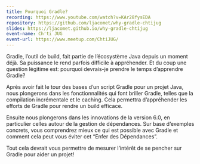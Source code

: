 ```yaml
---
title: Pourquoi Gradle?
recording: https://www.youtube.com/watch?v=KAr28fysEDA
repository: https://github.com/ljacomet/why-gradle-chtijug
slides: https://ljacomet.github.io/why-gradle-chtijug
event-name: Ch'ti JUG
event-url: https://www.meetup.com/ChtiJUG/
---
```


Gradle, l’outil de build, fait partie de l’écosystème Java depuis un moment déjà. Sa puissance le rend parfois difficile à appréhender. Et du coup une question légitime est: pourquoi devrais-je prendre le temps d’apprendre Gradle?

Après avoir fait le tour des bases d’un script Gradle pour un projet Java, nous plongerons dans les fonctionnalités qui font briller Gradle, telles que la compilation incrémentale et le caching. Cela permettra d’appréhender les efforts de Gradle pour rendre un build efficace.

Ensuite nous plongerons dans les innovations de la version 6.0, en particulier celles autour de la gestion de dépendances. Sur base d’exemples concrets, vous comprendrez mieux ce qui est possible avec Gradle et comment cela peut vous éviter cet “Enfer des Dépendances”.

Tout cela devrait vous permettre de mesurer l’intérêt de se pencher sur Gradle pour aider un projet!
